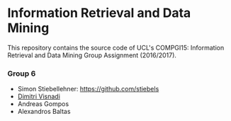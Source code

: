 # Information Retrieval and Data Mining
This repository contains the source code of UCL's COMPGI15: Information Retrieval and Data Mining Group Assignment (2016/2017).

### Group 6
* Simon Stiebellehner: https://github.com/stiebels
* [Dimitri Visnadi](https://www.linkedin.com/in/visnadi)
* Andreas Gompos
* Alexandros Baltas
